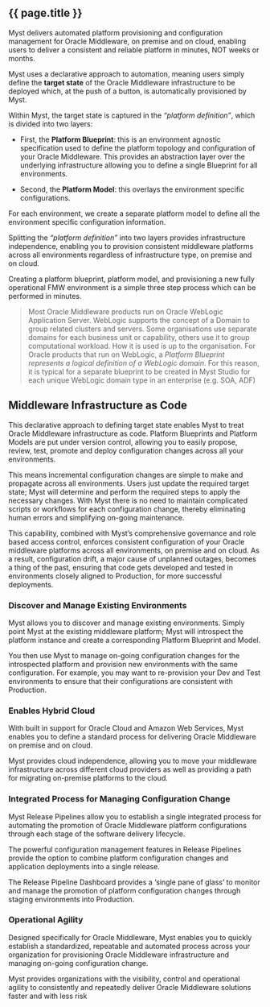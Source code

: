 ## {{ page.title }}

Myst delivers automated platform provisioning and configuration management for Oracle Middleware, on premise and on cloud, enabling users to deliver a consistent and reliable platform in minutes, NOT weeks or months.

Myst uses a declarative approach to automation, meaning users simply define the **target state** of the Oracle Middleware infrastructure to be deployed which, at the push of a button, is automatically provisioned by Myst.

Within Myst, the target state is captured in the _“platform definition”_, which is divided into two layers:

* First, the **Platform Blueprint**: this is an environment agnostic specification used to define the platform topology and configuration of your Oracle Middleware. This provides an abstraction layer over the underlying infrastructure allowing you to define a single Blueprint for all environments.

* Second, the **Platform Model**: this overlays the environment specific configurations.

For each environment, we create a separate platform model to define all the environment specific configuration information.

Splitting the _“platform definition”_ into two layers provides infrastructure independence, enabling you to provision consistent middleware platforms across all environments regardless of infrastructure type, on premise and on cloud.

Creating a platform blueprint, platform model, and provisioning a new fully operational FMW environment is a simple three step process which can be performed in minutes.

> Most Oracle Middleware products run on Oracle WebLogic Application Server. WebLogic supports the concept of a Domain to group related clusters and servers. Some organisations use separate domains for each business unit or capability, others use it to group computational workload. How it is used is up to the organisation. For Oracle products that run on WebLogic, a *Platform Blueprint represents a logical definition of a WebLogic domain*. For this reason, it is typical for a separate blueprint to be created in Myst Studio for each unique WebLogic domain type in an enterprise (e.g. SOA, ADF)

## Middleware Infrastructure as Code

This declarative approach to defining target state enables Myst to treat Oracle Middleware infrastructure as code. Platform Blueprints and Platform Models are put under version control, allowing you to easily propose, review, test, promote and deploy configuration changes across all your environments.

This means incremental configuration changes are simple to make and propagate across all environments. Users just update the required target state; Myst will determine and perform the required steps to apply the necessary changes. With Myst there is no need to maintain complicated scripts or workflows for each configuration change, thereby eliminating human errors and simplifying on-going maintenance.

This capability, combined with Myst’s comprehensive governance and role based access control, enforces consistent configuration of your Oracle middleware platforms across all environments, on premise and on cloud. As a result, configuration drift, a major cause of unplanned outages, becomes a thing of the past, ensuring that code gets developed and tested in environments closely aligned to Production, for more successful deployments.

### Discover and Manage Existing Environments

Myst allows you to discover and manage existing environments. Simply point Myst at the existing middleware platform; Myst will introspect the platform instance and create a corresponding Platform Blueprint and Model.

You then use Myst to manage on-going configuration changes for the introspected platform and provision new environments with the same configuration. For example, you may want to re-provision your Dev and Test environments to ensure that their configurations are consistent with Production.

### Enables Hybrid Cloud

With built in support for Oracle Cloud and Amazon Web Services, Myst enables you to define a standard process for delivering Oracle Middleware on premise and on cloud.

Myst provides cloud independence, allowing you to move your middleware infrastructure across different cloud providers as well as providing a path for migrating on-premise platforms to the cloud.

### Integrated Process for Managing Configuration Change

Myst Release Pipelines allow you to establish a single integrated process for automating the promotion of Oracle Middleware platform configurations through each stage of the software delivery lifecycle.

The powerful configuration management features in Release Pipelines provide the option to combine platform configuration changes and application deployments into a single release.

The Release Pipeline Dashboard provides a ‘single pane of glass’ to monitor and manage the promotion of platform configuration changes through staging environments into Production.

### Operational Agility
Designed specifically for Oracle Middleware, Myst enables you to quickly establish a standardized, repeatable and automated process across your organization for provisioning Oracle Middleware infrastructure and managing on-going configuration change. 

Myst provides organizations with the visibility, control and operational agility to consistently and repeatedly deliver Oracle Middleware solutions faster and with less risk

